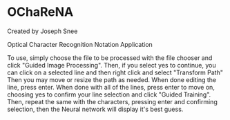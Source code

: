 OChaReNA
========

Created by Joseph Snee

Optical Character Recognition Notation Application

To use, simply choose the file to be processed with the file chooser and click "Guided Image Processing".
Then, if you select yes to continue, you can click on a selected line and then right click and select "Transform Path"
Then you may move or resize the path as needed. When done editing the line, press enter.
When done with all of the lines, press enter to move on, choosing yes to confirm your line selection and click "Guided Training".
Then, repeat the same with the characters, pressing enter and confirming selection, then the Neural network will display it's best guess.